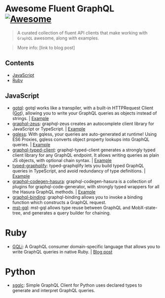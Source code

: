 # Awesome Fluent GraphQL [![Awesome](https://cdn.rawgit.com/sindresorhus/awesome/d7305f38d29fed78fa85652e3a63e154dd8e8829/media/badge.svg)](https://github.com/sindresorhus/awesome)

> A curated collection of fluent API clients that make working with `GraphQL` awesome, along with examples.

> More info: [link to blog post]

## Contents

- [JavaScript](#javascript)
- [Ruby](#ruby)

## JavaScript

- [gotql](https://github.com/khaosdoctor/gotql): gotql works like a transpiler, with a built-in HTTPRequest Client ([Got](https://github.com/sindresorhus/got)), allowing you to write your GraphQL queries as objects instead of strings. | [Example](https://github.com/hasura/awesome-fluent-graphql/tree/master/example-gotql)
- [graphql-zeus](https://github.com/graphql-editor/graphql-zeus): graphql-zeus creates an autocomplete client library for JavaScript or TypeScript. | [Example](https://github.com/hasura/awesome-fluent-graphql/tree/master/example-graphql-zeus)
- [gqless](https://github.com/samdenty/gqless): With gqless, your queries are auto-generated at runtime! Using ES6 Proxies, gqless converts object property lookups into GraphQL queries. | [Example](https://github.com/hasura/awesome-fluent-graphql/tree/master/example-gqless-react)
- [graphql-typed-client](https://github.com/helios1138/graphql-typed-client): graphql-typed-client generates a strongly typed client library for any GraphQL endpoint. It allows writing queries as plain JS objects, with optional chain syntax. | [Example](https://github.com/hasura/awesome-fluent-graphql/tree/master/example-graphql-typed-client)
- [typed-graphqlify](https://github.com/acro5piano/typed-graphqlify): typed-graphqlify lets you build typed GraphQL queries in TypeScript, and avoid redundancy of type definitions. | [Example](https://github.com/hasura/awesome-fluent-graphql/tree/master/example-typed-graphqlify)
- [graphql-codegen-hasura](https://github.com/ahrnee/graphql-codegen-hasura): graphql-codegen-hasura is a collection of plugins for graphql-code-generator, with strongly typed wrappers for all the Hasura GraphQL methods. | [Example](https://TODO)
- [graphql-binding](https://github.com/dotansimha/graphql-binding): graphql-binding allows you to invoke a binding function which constructs a GraphQL request.
- [mst-gql](https://github.com/mobxjs/mst-gql): mst-gql allows type reuse between GraphQL and MobX-state-tree, and generates a query builder for chaining.

# Ruby

- [GQLi](https://github.com/contentful-labs/gqli.rb): A GraphQL consumer domain-specific language that allows you to write GraphQL queries in native Ruby. | [Blog post](https://www.contentful.com/blog/2018/11/20/graphql-ruby-love-backend-developer/)

# Python

- [sgqlc](https://github.com/profusion/sgqlc): Simple GraphQL Client for Python uses declared types to generate and interpret GraphQL queries.
